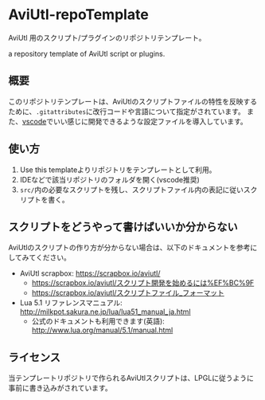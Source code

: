 # AviUtl-repoTemplate

AviUtl 用のスクリプト/プラグインのリポジトリテンプレート。

a repository template of AviUtl script or plugins.

## 概要

このリポジトリテンプレートは、AviUtlのスクリプトファイルの特性を反映するために、`.gitattributes`に改行コードや言語について指定がされています。
また、[vscode](https://code.visualstudio.com/)でいい感じに開発できるような設定ファイルを導入しています。

## 使い方

1. Use this templateよりリポジトリをテンプレートとして利用。
2. IDEなどで該当リポジトリのフォルダを開く(vscode推奨)
3. `src/`内の必要なスクリプトを残し、スクリプトファイル内の表記に従いスクリプトを書く。

## スクリプトをどうやって書けばいいか分からない

AviUtlのスクリプトの作り方が分からない場合は、以下のドキュメントを参考にしてみてください。

- AviUtl scrapbox: <https://scrapbox.io/aviutl/>
  - <https://scrapbox.io/aviutl/スクリプト開発を始めるには%EF%BC%9F>
  - <https://scrapbox.io/aviutl/スクリプトファイル_フォーマット>
- Lua 5.1 リファレンスマニュアル: <http://milkpot.sakura.ne.jp/lua/lua51_manual_ja.html>
  - 公式のドキュメントも利用できます(英語): <http://www.lua.org/manual/5.1/manual.html>

## ライセンス

当テンプレートリポジトリで作られるAviUtlスクリプトは、LPGLに従うように事前に書き込みがされています。

